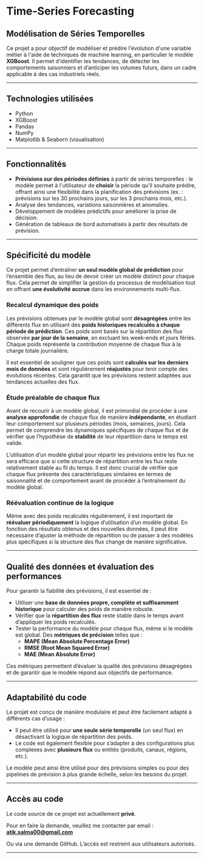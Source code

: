 # Time-Series Forecasting  
## Modélisation de Séries Temporelles

Ce projet a pour objectif de modéliser et prédire l'évolution d'une variable métier à l'aide de techniques de machine learning, en particulier le modèle **XGBoost**. Il permet d’identifier les tendances, de détecter les comportements saisonniers et d’anticiper les volumes futurs, dans un cadre applicable à des cas industriels réels.

---

## Technologies utilisées

- Python
- XGBoost
- Pandas
- NumPy
- Matplotlib & Seaborn (visualisation)

---

## Fonctionnalités

- **Prévisions sur des périodes définies** à partir de séries temporelles : le modèle permet à l'utilisateur de **choisir** la période qu'il souhaite prédire, offrant ainsi une flexibilité dans la planification des prévisions (ex. : prévisions sur les 30 prochains jours, sur les 3 prochains mois, etc.).
- Analyse des tendances, variations saisonnières et anomalies.
- Développement de modèles prédictifs pour améliorer la prise de décision.
- Génération de tableaux de bord automatisés à partir des résultats de prévision.

---

## Spécificité du modèle

Ce projet permet d’entraîner **un seul modèle global de prédiction** pour l’ensemble des flux, au lieu de devoir créer un modèle distinct pour chaque flux. Cela permet de simplifier la gestion du processus de modélisation tout en offrant **une évolutivité accrue** dans les environnements multi-flux.

### **Recalcul dynamique des poids**

Les prévisions obtenues par le modèle global sont **désagrégées** entre les différents flux en utilisant des **poids historiques recalculés à chaque période de prédiction**. Ces poids sont basés sur la répartition des flux observée **par jour de la semaine**, en excluant les week-ends et jours fériés. Chaque poids représente la contribution moyenne de chaque flux à la charge totale journalière. 

Il est essentiel de souligner que ces poids sont **calculés sur les derniers mois de données** et sont régulièrement **réajustés** pour tenir compte des évolutions récentes. Cela garantit que les prévisions restent adaptées aux tendances actuelles des flux.

### **Étude préalable de chaque flux**

Avant de recourir à un modèle global, il est primordial de procéder à une **analyse approfondie** de chaque flux de manière **indépendante**, en étudiant leur comportement sur plusieurs périodes (mois, semaines, jours). Cela permet de comprendre les dynamiques spécifiques de chaque flux et de vérifier que l’hypothèse de **stabilité** de leur répartition dans le temps est valide.

L’utilisation d’un modèle global pour répartir les prévisions entre les flux ne sera efficace que si cette structure de répartition entre les flux reste relativement stable au fil du temps. Il est donc crucial de vérifier que chaque flux présente des caractéristiques similaires en termes de saisonnalité et de comportement avant de procéder à l’entraînement du modèle global.

### **Réévaluation continue de la logique**

Même avec des poids recalculés régulièrement, il est important de **réévaluer périodiquement** la logique d’utilisation d’un modèle global. En fonction des résultats obtenus et des nouvelles données, il peut être nécessaire d’ajuster la méthode de répartition ou de passer à des modèles plus spécifiques si la structure des flux change de manière significative.

---

## Qualité des données et évaluation des performances

Pour garantir la fiabilité des prévisions, il est essentiel de :

- Utiliser une **base de données propre, complète et suffisamment historique** pour calculer des poids de manière robuste.
- Vérifier que la **répartition des flux** reste stable dans le temps avant d’appliquer les poids recalculés.
- Tester la performance du modèle pour chaque flux, même si le modèle est global. Des **métriques de précision** telles que :
  - **MAPE (Mean Absolute Percentage Error)**
  - **RMSE (Root Mean Squared Error)**
  - **MAE (Mean Absolute Error)**

Ces métriques permettent d’évaluer la qualité des prévisions désagrégées et de garantir que le modèle répond aux objectifs de performance.

---

## Adaptabilité du code

Le projet est conçu de manière modulaire et peut être facilement adapté à différents cas d’usage :

- Il peut être utilisé pour **une seule série temporelle** (un seul flux) en désactivant la logique de répartition des poids.
- Le code est également flexible pour s’adapter à des configurations plus complexes avec **plusieurs flux** ou entités (produits, canaux, régions, etc.).

Le modèle peut ainsi être utilisé pour des prévisions simples ou pour des pipelines de prévision à plus grande échelle, selon les besoins du projet.

---

## Accès au code

Le code source de ce projet est actuellement **privé**.

Pour en faire la demande, veuillez me contacter par email :  
**atik.salma00@gmail.com**

Ou via une demande GitHub. L’accès est restreint aux utilisateurs autorisés.

---
